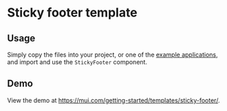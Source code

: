 # Sticky footer template

## Usage

Simply copy the files into your project, or one of the [example applications](https://github.com/mui-org/material-ui/tree/master/examples), and import and use the `StickyFooter` component.

## Demo

View the demo at https://mui.com/getting-started/templates/sticky-footer/.
